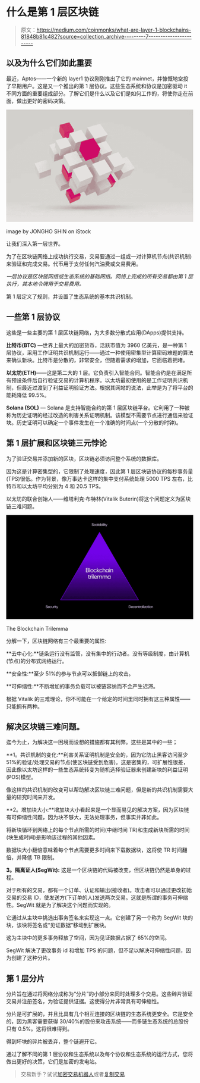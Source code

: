 # 什么是第 1 层区块链

> 原文：<https://medium.com/coinmonks/what-are-layer-1-blockchains-81848b81c482?source=collection_archive---------7----------------------->

## 以及为什么它们如此重要

最近，Aptos——一个新的 layer1 协议刚刚推出了它的 mainnet，并慷慨地空投了早期用户。这是又一个推出的第 1 层协议。这些生态系统和协议是加密驱动 it 不同方面的重要组成部分。了解它们是什么以及它们是如何工作的，将使你走在前面，做出更好的密码决策。

![](img/cee5c5083baa5ad28e30655a1597d56b.png)

image by JONGHO SHIN on iStock

让我们深入第一层世界。

为了在区块链网络上成功执行交易，交易要通过一组或一对计算机节点(共识机制)来验证和完成交易。代币用于支付任何汽油费或交易费用。

*一层协议是区块链网络或生态系统的基础网络。网络上完成的所有交易都由第 1 层执行，其本地令牌用于交易费用。*

第 1 层定义了规则，并设置了生态系统的基本共识机制。

## 一些第 1 层协议

这些是一些主要的第 1 层区块链网络，为大多数分散式应用(DApps)提供支持。

**比特币(BTC)** —世界上最大的加密货币，活跃市值为 3960 亿美元，是一种第 1 层协议，采用工作证明共识机制运行——通过一种使用密集型计算密码难题的算法来确认新块。比特币是分散的，非常安全，但随着需求的增加，它面临着拥堵。

**以太坊(ETH)**——这是第二大的 1 层。它负责引入智能合同。智能合约是在满足所有预设条件后自行验证交易的计算机程序。以太坊最初使用的是工作证明共识机制，但最近过渡到了利益证明验证方法。根据其网站的说法，此举是为了将平台的能耗降低 99.5%。

**Solana (SOL)** — Solana 是支持智能合约的第 1 层区块链平台。它利用了一种被称为历史证明的经过改造的利害关系证明机制。该模型不需要节点进行通信来验证块。历史证明可以确定一个事件发生在一个准确的时间点(一个分散的时钟)。

## 第 1 层扩展和区块链三元悖论

为了验证交易并添加新的区块，区块链必须访问整个系统的数据库。

因为这是计算密集型的，它限制了处理速度，因此第 1 层区块链协议的每秒事务量(TPS)很低。作为背景，像万事达卡这样的集中支付系统处理 5000 TPS 左右，比特币和以太坊平均分别为 4 和 20.5 TPS。

以太坊的联合创始人——维塔利克·布特林(Vitalik Buterin)将这个问题定义为区块链三难问题。

![](img/e881618deb90bbdabdd1cc036ea52b66.png)

The Blockchain Trilemma

分解一下，区块链网络有三个最重要的属性:

**去中心化:**链条运行没有监管，没有集中的行动者。没有等级制度，由计算机(节点)的分布式网络运行。

**安全性:**至少 51%的参与节点可以抵御链上的攻击。

**可伸缩性:**不断增加的事务负载可以被链容纳而不会产生迟滞。

根据 Vitalik 的三难理论，你不可能在一个给定的时间里同时拥有这三种属性——只能拥有两种。

## 解决区块链三难问题。

迄今为止，为解决这一困境而设想的措施都有其利弊。这些是其中的一些；

**1。共识机制的变化:**利害关系证明机制是安全的，因为它防止黑客访问至少 51%的验证/处理交易的节点(使区块链受到危害)。这是密集的，可扩展性很差，因此像以太坊这样的一些生态系统转变为随机选择验证器来创建新块的利益证明(POS)模型。

像这样的共识机制的改变可以帮助解决区块链三难问题，但是新的共识机制需要大量的研究时间来开发。

**2。增加块大小:**增加块大小看起来是一个显而易见的解决方案，因为区块链有可伸缩性问题，因为块不够大，无法处理事务，但事实并非如此。

将新块循环到网络上的每个节点所需的时间(中继时间 TR)和生成新块所需的时间(块生成时间)是影响该过程的其他因素。

数据块大小翻倍意味着每个节点需要更多时间来下载数据块，这将使 TR 时间翻倍，并降低 TB 限制。

**3。隔离证人(SegWit):** 这是一个区块链的代码被改变，但区块链仍然是单身的过程。

对于所有的交易，都有一个订单、认证和输出(接收者)。攻击者可以通过更改初始交易的交易 ID，使发送方(下订单的人)发送两次交易。这就是所谓的事务可伸缩性。SegWit 就是为了解决这个问题而实现的。

它通过从主块中挑选出事务签名来实现这一点。它创建了另一个称为 SegWit 块的块，该块将签名或“见证数据”移动到扩展块。

这为主块中的更多事务释放了空间，因为见证数据占据了 65%的空间。

SegWit 解决了更改事务 id 和增加 TPS 的问题，但不足以解决可伸缩性问题，因为创建了这种分片。

## 第 1 层分片

分片旨在通过将网络分成称为“分片”的小部分来同时处理多个交易。这些碎片验证交易并注册签名，为验证提供证据。这使得分片非常具有可伸缩性。

分片是可扩展的，并且比具有几个相互连接的区块链的生态系统更安全。它是安全的，因为黑客需要获得 30/40%的股份来攻击系统——而多链生态系统的总股份只有 0.5%。这将很难得到。

得到坏块的碎片被丢弃，整个链避开它。

通过了解不同的第 1 层协议和生态系统以及每个协议和生态系统的运行方式，您将做出更好的决策，它们是加密的发电站。

> 交易新手？试试[加密交易机器人](/coinmonks/crypto-trading-bot-c2ffce8acb2a)或者[复制交易](/coinmonks/top-10-crypto-copy-trading-platforms-for-beginners-d0c37c7d698c)